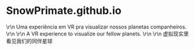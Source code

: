 # SnowPrimate.github.io

\r\n Uma experiência em VR pra visualizar nossos planetas companheiros.
\r\n
\r\n A VR experience to visualize our fellow planets.
\r\n
\r\n 虚拟现实里看见我们的同伴星球
